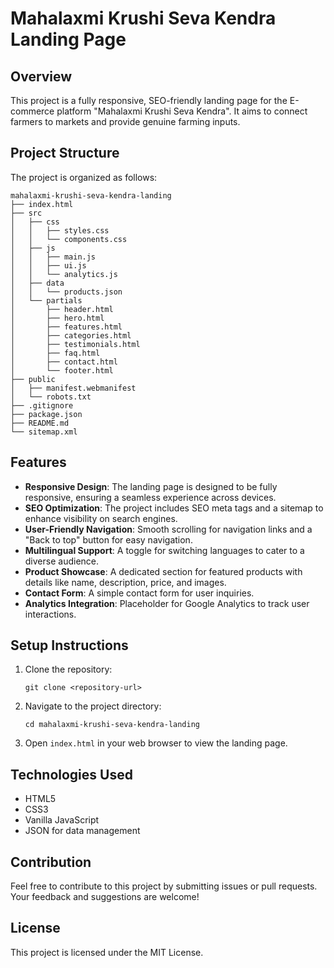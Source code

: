 # Mahalaxmi Krushi Seva Kendra Landing Page

## Overview
This project is a fully responsive, SEO-friendly landing page for the E-commerce platform "Mahalaxmi Krushi Seva Kendra". It aims to connect farmers to markets and provide genuine farming inputs.

## Project Structure
The project is organized as follows:

```
mahalaxmi-krushi-seva-kendra-landing
├── index.html
├── src
│   ├── css
│   │   ├── styles.css
│   │   └── components.css
│   ├── js
│   │   ├── main.js
│   │   ├── ui.js
│   │   └── analytics.js
│   ├── data
│   │   └── products.json
│   └── partials
│       ├── header.html
│       ├── hero.html
│       ├── features.html
│       ├── categories.html
│       ├── testimonials.html
│       ├── faq.html
│       ├── contact.html
│       └── footer.html
├── public
│   ├── manifest.webmanifest
│   └── robots.txt
├── .gitignore
├── package.json
├── README.md
└── sitemap.xml
```

## Features
- **Responsive Design**: The landing page is designed to be fully responsive, ensuring a seamless experience across devices.
- **SEO Optimization**: The project includes SEO meta tags and a sitemap to enhance visibility on search engines.
- **User-Friendly Navigation**: Smooth scrolling for navigation links and a "Back to top" button for easy navigation.
- **Multilingual Support**: A toggle for switching languages to cater to a diverse audience.
- **Product Showcase**: A dedicated section for featured products with details like name, description, price, and images.
- **Contact Form**: A simple contact form for user inquiries.
- **Analytics Integration**: Placeholder for Google Analytics to track user interactions.

## Setup Instructions
1. Clone the repository:
   ```
   git clone <repository-url>
   ```
2. Navigate to the project directory:
   ```
   cd mahalaxmi-krushi-seva-kendra-landing
   ```
3. Open `index.html` in your web browser to view the landing page.

## Technologies Used
- HTML5
- CSS3
- Vanilla JavaScript
- JSON for data management

## Contribution
Feel free to contribute to this project by submitting issues or pull requests. Your feedback and suggestions are welcome!

## License
This project is licensed under the MIT License.